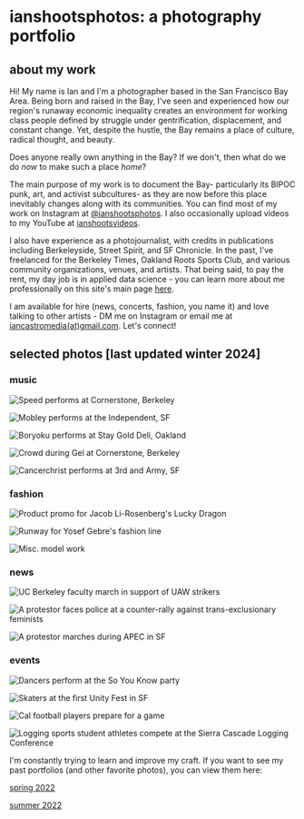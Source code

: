 # ianshootsphotos: a photography portfolio

## about my work
Hi! My name is Ian and I'm a photographer based in the San Francisco Bay Area. Being born and raised in the Bay, I've seen and experienced how our region's runaway economic inequality creates an environment for working class people defined by struggle under gentrification, displacement, and constant change. Yet, despite the hustle, the Bay remains a place of culture, radical thought, and beauty.

Does anyone really own anything in the Bay? If we don't, then what do we do *now* to make such a place *home*?

The main purpose of my work is to document the Bay- particularly its BIPOC punk, art, and activist subcultures- as they are now before this place inevitably changes along with its communities. You can find most of my work on Instagram at [@ianshootsphotos](https://instagram.com/ianshootsphotos). I also occasionally upload videos to my YouTube at [ianshootsvideos](https://www.youtube.com/@ianshootsvideos).

I also have experience as a photojournalist, with credits in publications including Berkeleyside, Street Spirit, and SF Chronicle. In the past, I've freelanced for the Berkeley Times, Oakland Roots Sports Club, and various community organizations, venues, and artists. That being said, to pay the rent, my day job is in applied data science - you can learn more about me professionally on this site's main page [here](https://castroian.github.io/).

I am available for hire (news, concerts, fashion, you name it) and love talking to other artists - DM me on Instagram or email me at [iancastromedia(at)gmail.com](mailto:iancastromedia@gmail.com). Let's connect!


## selected photos [last updated winter 2024]

### music

![Speed performs at Cornerstone, Berkeley](./photos-wi24/music-speed.jpg)

![Mobley performs at the Independent, SF](./photos-wi24/music-mobley.jpg)

![Boryoku performs at Stay Gold Deli, Oakland](./photos-wi24/music-boryoku.jpg)

![Crowd during Gel at Cornerstone, Berkeley](./photos-wi24/music-gel.jpg)

![Cancerchrist performs at 3rd and Army, SF](./photos-wi24/music-cancerchrist.jpg)


### fashion

![Product promo for Jacob Li-Rosenberg's Lucky Dragon](./photos-wi24/fashion-luckydragon.jpg)

![Runway for Yosef Gebre's fashion line](./photos-wi24/fashion-yosef.jpg)

![Misc. model work](./photos-wi24/fashion-meg.jpg)


### news

![UC Berkeley faculty march in support of UAW strikers](./photos-wi24/news-uaw.jpg)

![A protestor faces police at a counter-rally against trans-exclusionary feminists](./photos-wi24/news-terf.jpg)

![A protestor marches during APEC in SF](./photos-wi24/news-apec.jpg)


### events

![Dancers perform at the So You Know party](./photos-wi24/events-soyouknow.jpg)

![Skaters at the first Unity Fest in SF](./photos-wi24/events-unityfest.jpg)

![Cal football players prepare for a game](./photos-wi24/events-calfootball)

![Logging sports student athletes compete at the Sierra Cascade Logging Conference](./photos-wi24/events-loggingsports.jpg)



I'm constantly trying to learn and improve my craft. If you want to see my past portfolios (and other favorite photos), you can view them here:


[spring 2022](https://castroian.github.io/ianshootsphotos/spring22)


[summer 2022](https://castroian.github.io/ianshootsphotos/summer22)
